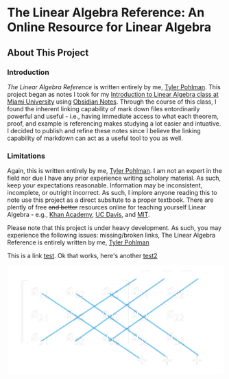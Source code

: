 # The Linear Algebra Reference: An Online Resource for Linear Algebra

## About This Project

### Introduction

*The Linear Algebra Reference* is written entirely by me, [Tyler Pohlman](https://github.com/tylerjacobpohlman). This project began as notes I took for my [Introduction to Linear Algebra class at Miami University](https://bulletin.miamioh.edu/search/?P=MTH%20222) using [Obsidian Notes](https://obsidian.md/). Through the course of this class, I found the inherent linking capability of mark down files entordinarily powerful and useful - i.e., having immediate access to what each theorem, proof, and example is referencing makes studying a lot easier and intuative. I decided to publish and refine these notes since I believe the linking capability of markdown can act as a useful tool to you as well.

### Limitations

Again, this is written entirely by me, [Tyler Pohlman](https://github.com/tylerjacobpohlman). I am not an expert in the field nor due I have any prior experience writing scholary material. As such, keep your expectations reasonable. Information may be inconsistent, incomplete, or outright incorrect. As such, I implore anyone reading this to note use this project as a direct subsitute to a proper textbook. There are plently of free ~~and better~~ resources online for teaching yourself Linear Algebra - e.g., [Khan Academy](https://www.khanacademy.org/math/linear-algebra), [UC Davis](https://www.math.ucdavis.edu/~linear/linear-guest.pdf), and [MIT](https://ocw.mit.edu/courses/18-06-linear-algebra-spring-2010/).

Please note that this project is under heavy development. As such, you may experience the following issues: missing/broken links,
The Linear Algebra Reference is entirely written by me, [Tyler Pohlman](https://github.com/tylerjacobpohlman)


This is a link [test](./test.md). Ok that works, here's another [test2](./test2.md)

![alt text](<Images/Alternative Method for 3x3 Matrices.png>)
